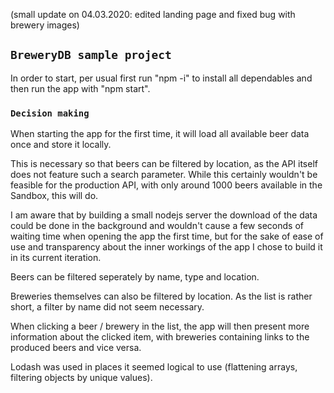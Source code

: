 (small update on 04.03.2020: edited landing page and fixed bug with brewery images)

## `BreweryDB sample project`

In order to start, per usual first run "npm -i" to install all dependables and then run the app with "npm start".

### `Decision making`

When starting the app for the first time, it will load all available beer data once and store it locally.

This is necessary so that beers can be filtered by location, as the API itself does not feature such a search parameter. While this certainly wouldn't be feasible for the production API, with only around 1000 beers available in the Sandbox, this will do.

I am aware that by building a small nodejs server the download of the data could be done in the background and wouldn't cause a few seconds of waiting time when opening the app the first time, but for the sake of ease of use and transparency about the inner workings of the app I chose to build it in its current iteration.

Beers can be filtered seperately by name, type and location.

Breweries themselves can also be filtered by location. As the list is rather short, a filter by name did not seem necessary.

When clicking a beer / brewery in the list, the app will then present more information about the clicked item, with breweries containing links to the produced beers and vice versa.

Lodash was used in places it seemed logical to use (flattening arrays, filtering objects by unique values).

